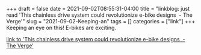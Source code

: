 +++draft = falsedate = 2021-09-02T08:55:31-04:00title = "linkblog: just read 'This chainless drive system could revolutionize e-bike designs  - The Verge'"slug = "2021-09-02-Keeping-an"tags = []categories = ["link"]+++Keeping an eye on this! E-bikes are exciting. [link to 'This chainless drive system could revolutionize e-bike designs  - The Verge'](https://www.theverge.com/2021/9/2/22653697/schaeffler-free-drive-e-bike-system-chainless)